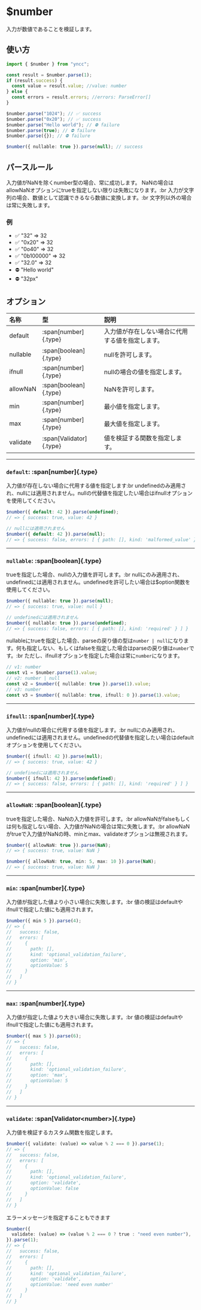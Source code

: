 # $number

入力が数値であることを検証します。

## 使い方

```typescript
import { $number } from "yncc";

const result = $number.parse(1);
if (result.success) {
  const value = result.value; //value: number
} else {
  const errors = result.errors; //errors: ParseError[]
}

$number.parse("1024"); // ✅ success
$number.parse("0x20"); // ✅ success
$number.parse("Hello world"); // ⛔ failure
$number.parse(true); // ⛔ failure
$number.parse({}); // ⛔ failure

$number({ nullable: true }).parse(null); // success
```

## パースルール

入力値がNaNを除くnumber型の場合、常に成功します。
NaNの場合はallowNaNオプションにtrueを指定しない限りは失敗になります。:br
入力が文字列の場合、数値として認識できるなら数値に変換します。:br
文字列以外の場合は常に失敗します。

### 例

- ✅ "32" => 32
- ✅ "0x20" => 32
- ✅ "0o40" => 32
- ✅ "0b100000" => 32
- ✅ "32.0" => 32
- ⛔ "Hello world"
- ⛔ "32px"

## オプション

| 名称     | 型                | 説明                                             |
| :------- | :---------------- | :----------------------------------------------- |
| default  | :span[number]{.type}            | 入力値が存在しない場合に代用する値を指定します。 |
| nullable | :span[boolean]{.type}           | nullを許可します。                               |
| ifnull   | :span[number]{.type}            | nullの場合の値を指定します。                     |
| allowNaN | :span[boolean]{.type}           | NaNを許可します。                                |
| min      | :span[number]{.type}            | 最小値を指定します。                             |
| max      | :span[number]{.type}            | 最大値を指定します。                             |
| validate | :span[Validator<number>]{.type} | 値を検証する関数を指定します。                   |

---

### `default`: :span[number]{.type}

入力値が存在しない場合に代用する値を指定します:br
undefinedのみ適用され、nullには適用されません。nullの代替値を指定したい場合はifnullオプションを使用してください。

```typescript
$number({ default: 42 }).parse(undefined);
// => { success: true, value: 42 }

// nullには適用されません
$number({ default: 42 }).parse(null);
// => { success: false, errors: [ { path: [], kind: 'malformed_value' } ] }
```

---

### `nullable`: :span[boolean]{.type}

trueを指定した場合、nullの入力値を許可します。:br
nullにのみ適用され、undefinedには適用されません。undefinedを許可したい場合は$option関数を使用してください。

```typescript
$number({ nullable: true }).parse(null);
// => { success: true, value: null }

// undefinedには適用されません
$number({ nullable: true }).parse(undefined);
// => { success: false, errors: [ { path: [], kind: 'required' } ] }
```

nullableにtrueを指定した場合、parseの戻り値の型は`number | null`になります。何も指定しない、もしくはfalseを指定した場合はparseの戻り値は`number`です。:br
ただし、ifnullオプションを指定した場合は常に`number`になります。

```typescript
// v1: number
const v1 = $number.parse(1).value;
// v2: number | null
const v2 = $number({ nullable: true }).parse(1).value;
// v3: number
const v3 = $number({ nullable: true, ifnull: 0 }).parse(1).value;
```

---

### `ifnull`: :span[number]{.type}

入力値がnullの場合に代用する値を指定します。:br
nullにのみ適用され、undefinedには適用されません。undefinedの代替値を指定したい場合はdefaultオプションを使用してください。

```typescript
$number({ ifnull: 42 }).parse(null);
// => { success: true, value: 42 }

// undefinedには適用されません
$number({ ifnull: 42 }).parse(undefined);
// => { success: false, errors: [ { path: [], kind: 'required' } ] }
```

---

### `allowNaN`: :span[boolean]{.type}

trueを指定した場合、NaNの入力値を許可します。:br
allowNaNがfalseもしくは何も指定しない場合、入力値がNaNの場合は常に失敗します。:br
allowNaNがtrueで入力値がNaNの時、minとmax、validateオプションは無視されます。

```typescript
$number({ allowNaN: true }).parse(NaN);
// => { success: true, value: NaN }

$number({ allowNaN: true, min: 5, max: 10 }).parse(NaN);
// => { success: true, value: NaN }
```

---

### `min`: :span[number]{.type}

入力値が指定した値より小さい場合に失敗します。:br
値の検証はdefaultやifnullで指定した値にも適用されます。

```typescript
$number({ min 5 }).parse(4);
// => {
//   success: false,
//   errors: [
//     {
//       path: [],
//       kind: 'optional_validation_failure',
//       option: 'min',
//       optionValue: 5
//     }
//   ]
// }
```

---

### `max`: :span[number]{.type}

入力値が指定した値より大きい場合に失敗します。:br
値の検証はdefaultやifnullで指定した値にも適用されます。

```typescript
$number({ max 5 }).parse(6);
// => {
//   success: false,
//   errors: [
//     {
//       path: [],
//       kind: 'optional_validation_failure',
//       option: 'max',
//       optionValue: 5
//     }
//   ]
// }
```

---

### `validate`: :span[Validator\<number\>]{.type}

入力値を検証するカスタム関数を指定します。

```typescript
$number({ validate: (value) => value % 2 === 0 }).parse(1);
// => {
//   success: false,
//   errors: [
//     {
//       path: [],
//       kind: 'optional_validation_failure',
//       option: 'validate',
//       optionValue: false
//     }
//   ]
// }
```

エラーメッセージを指定することもできます
```typescript
$number({
  validate: (value) => (value % 2 === 0 ? true : "need even number"),
}).parse(1);
// => {
//   success: false,
//   errors: [
//     {
//       path: [],
//       kind: 'optional_validation_failure',
//       option: 'validate',
//       optionValue: 'need even number'
//     }
//   ]
// }
```
